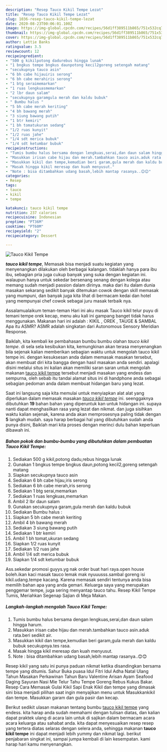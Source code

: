 ```yaml
---
description: "Resep Tauco Kikil Tempe Lezat"
title: "Resep Tauco Kikil Tempe Lezat"
slug: 1036-resep-tauco-kikil-tempe-lezat
date: 2020-08-23T00:06:01.100Z
image: https://img-global.cpcdn.com/recipes/56d1ff389511b865/751x532cq70/tauco-kikil-tempe-foto-resep-utama.jpg
thumbnail: https://img-global.cpcdn.com/recipes/56d1ff389511b865/751x532cq70/tauco-kikil-tempe-foto-resep-utama.jpg
cover: https://img-global.cpcdn.com/recipes/56d1ff389511b865/751x532cq70/tauco-kikil-tempe-foto-resep-utama.jpg
author: Lettie Banks
ratingvalue: 3.5
reviewcount: 12
recipeingredient:
- "500 g kikilpotong dadurebus hingga lunak"
- "1 bngkus tempe bngkus daunpotong kecil2goreng setengah matang"
- "secukupnya tauco asin"
- "6 bh cabe hijauiris serong"
- "6 bh cabe merahiris serong"
- "1 btg seraimemarkan"
- "1 ruas lengkuasmemarkan"
- "2 lbr daun salam"
- "secukupnya garamgula merah dan kaldu bubuk"
- " Bumbu halus "
- "5 bh cabe merah keriting"
- "4 bh bawang merah"
- "3 siung bawang putih"
- "1 btr kemiri"
- "1 bh tomatukuran sedang"
- "1/2 ruas kunyit"
- "1/2 ruas jahe"
- "1/4 sdt merica bubuk"
- "1/4 sdt ketumbar bubuk"
recipeinstructions:
- "Tumis bumbu halus bersama dengan lengkuas,serai,dan daun salam hingga harum."
- "Masukkan irisan cabe hijau dan merah.tambahkan tauco asin.aduk rata.beri sedikit air."
- "Masukkan kikil dan tempe,kemudian beri garam,gula merah dan kaldu bubuk secukupnya.tes rasa."
- "Masak hingga kikil meresap dan kuah menyusut."
- "Note : bisa ditambahkan udang basah,lebih mantap rasanya..😊😊"
categories:
- Resep
tags:
- tauco
- kikil
- tempe

katakunci: tauco kikil tempe 
nutrition: 237 calories
recipecuisine: Indonesian
preptime: "PT36M"
cooktime: "PT60M"
recipeyield: "2"
recipecategory: Dessert

---
```



![Tauco Kikil Tempe](https://img-global.cpcdn.com/recipes/56d1ff389511b865/751x532cq70/tauco-kikil-tempe-foto-resep-utama.jpg)

<b><i>tauco kikil tempe</i></b>, Memasak bisa menjadi suatu kegiatan yang menyenangkan dilakukan oleh berbagai kalangan. tidaklah hanya para ibu ibu, sebagian pria juga cukup banyak yang suka dengan kegiatan ini. walaupun hanya untuk sekedar bersenang senang dengan kolega atau memang sudah menjadi passion dalam dirinya. maka dari itu dalam dunia masakan sekarang sedikit banyak ditemukan cowok dengan skill memasak yang mumpuni, dan banyak juga kita lihat di bermacam kedai dan hotel yang mempunyai chef cowok sebagai juru masak terbaik nya.

Assalamualaikum teman-teman Hari ini aku masak Tauco kikil telur puyu di temani tempe orek kecap, menu aku kali ini gampang banget tidak harus menggunakan. Makanan hari ini adalah : KIKIL , OREK , TAUGE &amp; SAMBAL Apa itu ASMR? ASMR adalah singkatan dari Autonomous Sensory Meridian Response.

Baiklah, kita kembali ke pembahasan bumbu bumbu olahan <i>tauco kikil tempe</i>. di sela sela kesibukan kita, kemungkinan akan terasa menyenangkan bila sejenak kalian memberikan sebagian waktu untuk mengolah tauco kikil tempe ini. dengan kesuksesan anda dalam memasak masakan tersebut, akan membuat diri kita bangga dengan hasil masakan anda sendiri. apalagi disini melalui situs ini kalian akan memiliki saran saran untuk mengolah makanan <u>tauco kikil tempe</u> tersebut menjadi masakan yang endess dan sempurna, oleh sebab itu tandai alamat situs ini di handphone anda sebagai sebagian pedoman anda dalam membuat hidangan baru yang lezat.


Saat ini langsung saja kita memulai untuk menyiapkan alat alat yang diperlukan dalam memasak masakan <u><i>tauco kikil tempe</i></u> ini. seenggaknya dibutuhkan <b>19</b> bahan bahan yang diperuntuk kan untuk hidangan ini. supaya nanti dapat menghasilkan rasa yang lezat dan nikmat. dan juga sisihkan waktu kalian sejenak, karena anda akan memprosesnya paling tidak dengan <b>5</b> langkah mudah. saya harap berbagai hal yang dibutuhkan sudah anda punya disini, Baiklah mari kita proses dengan merinci dulu bahan keperluan dibawah ini.

<!--inarticleads1-->

##### Bahan pokok dan bumbu-bumbu yang dibutuhkan dalam pembuatan Tauco Kikil Tempe:

1. Sediakan 500 g kikil,potong dadu,rebus hingga lunak
1. Gunakan 1 bngkus tempe bngkus daun,potong kecil2,goreng setengah matang
1. Siapkan secukupnya tauco asin
1. Sediakan 6 bh cabe hijau,iris serong
1. Sediakan 6 bh cabe merah,iris serong
1. Sediakan 1 btg serai,memarkan
1. Sediakan 1 ruas lengkuas,memarkan
1. Ambil 2 lbr daun salam
1. Gunakan secukupnya garam,gula merah dan kaldu bubuk
1. Sediakan  Bumbu halus :
1. Siapkan 5 bh cabe merah keriting
1. Ambil 4 bh bawang merah
1. Sediakan 3 siung bawang putih
1. Sediakan 1 btr kemiri
1. Ambil 1 bh tomat,ukuran sedang
1. Siapkan 1/2 ruas kunyit
1. Sediakan 1/2 ruas jahe
1. Ambil 1/4 sdt merica bubuk
1. Siapkan 1/4 sdt ketumbar bubuk


Ass.sekedar promosi guyys.yg nak order buat hari raya.open house boleh.ikan kaci masak tauco lemak mak nyuuusss.sambal goreng isi kikil.udang.tempe kacang. Karena memasak sendiri tentunya anda bisa memilih bahan apa yang anda gemari. Keluarga saya yang merupakan penggemar tempe, juga sering menyantap tauco tahu. Resep Kikil Tempe Tumis, Meriahkan Segenap Sajian di Meja Makan. 

<!--inarticleads2-->

##### Langkah-langkah mengolah Tauco Kikil Tempe:

1. Tumis bumbu halus bersama dengan lengkuas,serai,dan daun salam hingga harum.
1. Masukkan irisan cabe hijau dan merah.tambahkan tauco asin.aduk rata.beri sedikit air.
1. Masukkan kikil dan tempe,kemudian beri garam,gula merah dan kaldu bubuk secukupnya.tes rasa.
1. Masak hingga kikil meresap dan kuah menyusut.
1. Note : bisa ditambahkan udang basah,lebih mantap rasanya..😊😊


Resep kikil yang satu ini punya paduan nikmat ketika disandingkan bersama tempe yang ditumis. Sahur Buka puasa Idul Fitri Idul Adha Natal Ulang Tahun Masakan Perkawinan Tahun Baru Valentine Arisan Ayam Seafood Daging Sayuran Nasi Mie Telur Tahu Tempe Goreng Rebus Kukus Bakar. Resep Cara Memasak Gulai Kikil Sapi Enak Kikil dan tempe yang dimasak sini bisa menjadi pilihan saat ingin menyajikan menu untuk Masukkankikil dan tempe. Masukkan garam dan gula pasir dan kecap. 

Berikut sedikit ulasan makanan tentang bumbu <u>tauco kikil tempe</u> yang endess. kita harap anda sudah memahami dengan tulisan diatas, dan kalian dapat praktek ulang di acara lain untuk di sajikan dalam bermacam acara acara keluarga atau sahabat anda. kita dapat menyesuaikan resep resep yang tertera diatas selaras dengan selera anda, sehingga makanan <b>tauco kikil tempe</b> ini dapat menjadi lebih yummy dan nikmat lagi. berikut penjabaran singkat ini, sampai jumpa kembali di lain kesempatan. kami harap hari kamu menyenangkan.
